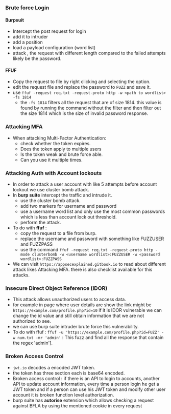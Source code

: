 ### Brute force Login
#### Burpsuit
- Intercept the post request for login
- add it to intruder
- add a position
- load a payload configuration (word list)
- attack , the request with different length compared to the failed attempts likely be the password.
#### FFUF
- Copy the request to file by right clicking and selecting the option.
- edit the request file and replace the password to `FUZZ` and save it.
- use `ffuf -request req.txt -request-proto http -w <path to wordlist> -fs 1814` 
	- the `-fs 1814` filters all the request that are of size 1814. this value is found by running the command without the filter and then filter out the size 1814 which is the size of invalid password response.
### Attacking MFA
- When attacking Multi-Factor Authentication:
	- check whether the token expires.
	- Does the token apply to multiple users
	- Is the token weak and brute force able.
	- Can you use it multiple times.
### Attacking Auth with Account lockouts
- In order to attack a user account with like 5 attempts before account lockout we use cluster bomb attack.
- In **burp suite** intercept the traffic and intrude it. 
	- use the cluster bomb attack.
	- add two markers for username and password
	- use a username word list and only use the most common passwords which is less than account lock out threshold.
	- perform the attack.
- To do with **ffuf** : 
	- copy the request to a file from burp.
	- replace the username and password with something like FUZZUSER and FUZZPASS
	- use the command `ffuf -request req.txt -request-proto http -mode clusterbomb -w <username wordlist>:FUZZUSER -w <password wordlist>:FUZZPASS`
- We can visit `https://appsecexplained.gitbook.io` to read about different attack likes Attacking MFA. there is also checklist available for this attacks.
### Insecure Direct Object Reference (IDOR)
- This attack allows unauthorized users to access data.
- for example in page where user details are show the link might be `https://example.com/profile.php?id=10` if it is IDOR vulnerable we can change the id value and still obtain information that we are not authorized to see.
- we can use burp suite intruder brute force this vulnerability.
- To do with ffuf : `ffuf -u 'https://example.com/profile.php?id=FUZZ' -w num.txt -mr 'admin'` : This fuzz and find all the response that contain the regex 'admin'].
### Broken Access Control
- `jwt.io` decodes a encoded JWT token.
- the token has three section each is base64 encoded.
- Broken access control : if there is an API to login to accounts, another API to update account information, every time a person login he get a JWT token and   if a person can use his JWT token and modify other user account it is broken function level authorization.
- burp suite has **autorise** extension which allows checking a request against BFLA by using the mentioned cookie in every request
